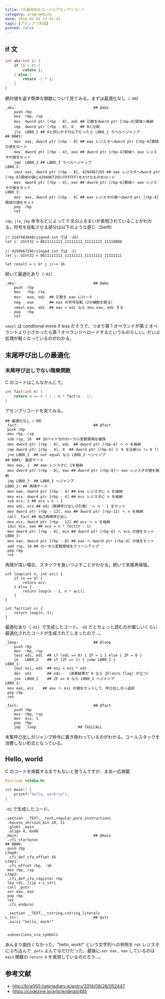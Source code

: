 ```yaml
---
title: Cの基本的なコードとアセンブリコード
category: programming
date: 2016-05-04 13:45:42
tags: [アセンブリ言語]
pinned: false
---
```


## if 文

```c
int abs(int i) {
    if (i > 0) {
        return i;
    } else {
        return -1 * i;
    }
}
```

絶対値を返す簡単な関数について見てみる。まずは最適化なし（`-O0`）

```
_abs:                                   ## @abs
    push rbp
    mov  rbp, rsp
    mov  dword ptr [rbp - 8], edi ## 引数をdword ptr [rbp-8]領域へ格納
    cmp  dword ptr [rbp - 8], 0   ## 0と比較
    jle  LBB0_2 ## 0と同じかそれ以下だったら LBB0_2 ラベルへジャンプ
## BB#1:
    mov  eax, dword ptr [rbp - 8] ## eax レジスタへdword ptr [rbp-8]領域の値をロード
    mov  dword ptr [rbp - 4], eax ## dword ptr [rbp-4]領域へ eax レジスタの値をセット
    jmp  LBB0_3 ## LBB0_3 ラベルへジャンプ
LBB0_2:
    imul eax, dword ptr [rbp - 8], 4294967295 ## eax レジスタへdword ptr [rbp-8]領域の値に4294967295(FFFFFF)をかけたものをロード
    mov  dword ptr [rbp - 4], eax ## dword ptr [rbp-4]領域へ eax レジスタの値をセット
LBB0_3:
    mov  eax, dword ptr [rbp - 4] ## eax レジスタの値へdword ptr [rbp-4]領域の値をセット
    pop  rbp
    ret
```

`cmp`, `jle`, `jmp` 命令などによって if 文のふるまいが表現されていることがわかる。符号を反転させる部分は以下のような感じ（Swift）

```
// 2147483648(signed int では -16)
let i: UInt32 = 0b11111111_11111111_11111111_11110000

// 4294967295(singed int では -1)
let j: UInt32 = 0b11111111_11111111_11111111_11111111

let result = i &* j //~> 16
```

続いて最適化あり（`-O2`）

```
_abs:                                   ## @abs
    push  rbp
    mov   rbp, rsp
    mov   eax, edi  ## 引数を eax にロード
    neg   eax       ## eax の符号反転（2の補数を取る）
    cmovl eax, edi  ## eax < edi なら mov eax, edi する
    pop   rbp
    ret
```

`cmovl` は conditonal move if less だそうで、つまり第 1 オペランドが第 2 オペランドより小さかったら第 1 オペランドへロードするというものらしい。だいぶ処理が軽くなっているのがわかる。

## 末尾呼び出しの最適化

### 末尾呼び出しでない階乗関数

C のコードはこんなかんじで。

```c
int fact(int n) {
    return n == 0 ? 1 : n * fact(n - 1);
}
```

アセンブリコードを見てみる。

```
## 最適化なし（-O0）
_fact:                                  ## @fact
 push rbp
 mov rbp, rsp
 sub rsp, 16  ## 16バイト分のローカル変数領域を確保
 mov dword ptr [rbp - 4], edi  ## dword ptr [rbp-4] へ n を格納
 cmp dword ptr [rbp - 4], 0  ## dword ptr [rbp-4] と 0 を比較(n != 0 ?)
 jne LBB0_2  ## not equal なら LBB0_2 へジャンプ
## BB#1: 基底ケース
 mov eax, 1  ## eax レジスタに 1を格納
 mov dword ptr [rbp - 8], eax ## dword ptr [rbp-8]へ eax レジスタの値を格納
 jmp LBB0_3  ## LBB0_3 へジャンプ
LBB0_2: ## 再帰ケース
 mov eax, dword ptr [rbp - 4] ## eax レジスタに n を格納
 mov ecx, dword ptr [rbp - 4] ## ecx レジスタに n を格納
 sub ecx, 1 ## ecx = n - 1
 mov edi, ecx ## edi（再帰呼び出しの引数） へ n - 1 をセット
 mov dword ptr [rbp - 12], eax ## dword ptr [rbp-12] へ n を格納
 call _fact ## 自己再帰呼び出し
 mov ecx, dword ptr [rbp - 12] ## ecx へ n を格納
 imul ecx, eax ## ecx = n * fact(n - 1)
 mov dword ptr [rbp - 8], ecx ## dword ptr [rbp-8] へ ecx の値をセット
LBB0_3:
 mov eax, dword ptr [rbp - 8] ## eax へ dword ptr [rbp-8] の値をセット
 add rsp, 16 ## ローカル変数領域をクリーンアップ
 pop rbp
 ret
```

再帰が深い場合、スタックを食いつぶすことがわかる。続いて末尾再帰版。

```
int loop(int n, int acc) {
    if (n == 0) {
        return acc;
    } else {
        return loop(n - 1, n * acc);
    }
}

int fact(int n) {
    return loop(n, 1);
}
```

最適化あり（`-O1`）で生成したコード。`-O2` だとちょっと読むのが厳しいくらい最適化されたコードが生成されてしまったので...。

```
_loop:                                  ## @loop
    push rbp
    mov  rbp, rsp
    test edi, edi  ## if (edi == 0) { ZF = 1 } else { ZF = 0 }
    je   LBB0_2    ## if (ZF == 1) { jump LBB0_2 }
LBB0_1:
    imul esi, edi  ## esi = esi * edi
    dec  edi       ## edi-- （演算結果が 0 なら ZF(zero flag) が立つ）
    jne  LBB0_1    ## ZF == 0 なら LBB0_1 へジャンプ
LBB0_2:
 mov eax, esi    ## eax へ esi の値をセットして、呼び出し元へ返却
 pop rbp
 ret

_fact:                                  ## @fact
    push rbp
    mov  rbp, rsp
    mov  esi, 1
    pop  rbp
    jmp  _loop                   ## TAILCALL
```

末尾呼び出しがジャンプ命令に置き換わっているのがわかる。コールスタックを消費しない形式となっている。

## Hello, world

C のコードを掲載するまでもないと思うんですが、まあ一応掲載

```c
#include <stdio.h>

int main() {
    printf("hello, work!\n");
}
```

`-O2` で生成したコード。

```
.section __TEXT,__text,regular,pure_instructions
 .macosx_version_min 10, 11
 .globl _main
 .align 4, 0x90
_main:                                  ## @main
 .cfi_startproc
## BB#0:
 push rbp
Ltmp0:
 .cfi_def_cfa_offset 16
Ltmp1:
 .cfi_offset rbp, -16
 mov rbp, rsp
Ltmp2:
 .cfi_def_cfa_register rbp
 lea rdi, [rip + L_str]
 call _puts
 xor eax, eax
 pop rbp
 ret
 .cfi_endproc

 .section __TEXT,__cstring,cstring_literals
L_str:                                  ## @str
 .asciz "hello, work!"


.subsections_via_symbols
```

あんまり面白くなかった。"hello, work!" という文字列への参照を `rdi` レジスタにぶち込んで `_puts` よんでるだけだった。最後に `xor eax, eax` しているのは `main` 関数の `return 0` を表現しているのだろう...。

## 参考文献

- http://kira000.hatenadiary.jp/entry/2014/08/26/052447
- https://codezine.jp/article/detail/485
